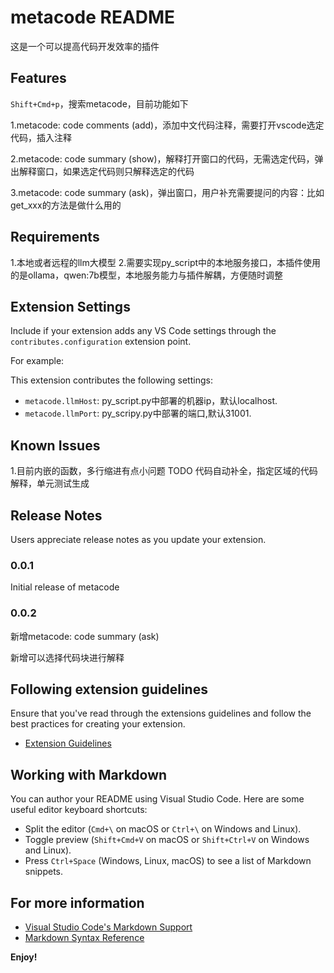 # metacode README
这是一个可以提高代码开发效率的插件

## Features
`Shift+Cmd+p`，搜索metacode，目前功能如下

1.metacode: code comments (add)，添加中文代码注释，需要打开vscode选定代码，插入注释

2.metacode: code summary (show)，解释打开窗口的代码，无需选定代码，弹出解释窗口，如果选定代码则只解释选定的代码

3.metacode: code summary (ask)，弹出窗口，用户补充需要提问的内容：比如get_xxx的方法是做什么用的

## Requirements

1.本地或者远程的llm大模型
2.需要实现py_script中的本地服务接口，本插件使用的是ollama，qwen:7b模型，本地服务能力与插件解耦，方便随时调整

## Extension Settings

Include if your extension adds any VS Code settings through the `contributes.configuration` extension point.

For example:

This extension contributes the following settings:

* `metacode.llmHost`: py_script.py中部署的机器ip，默认localhost.
* `metacode.llmPort`: py_scripy.py中部署的端口,默认31001.

## Known Issues

1.目前内嵌的函数，多行缩进有点小问题
TODO 代码自动补全，指定区域的代码解释，单元测试生成

## Release Notes

Users appreciate release notes as you update your extension.

### 0.0.1

Initial release of metacode

### 0.0.2

新增metacode: code summary (ask)

新增可以选择代码块进行解释


## Following extension guidelines

Ensure that you've read through the extensions guidelines and follow the best practices for creating your extension.

* [Extension Guidelines](https://code.visualstudio.com/api/references/extension-guidelines)

## Working with Markdown

You can author your README using Visual Studio Code. Here are some useful editor keyboard shortcuts:

* Split the editor (`Cmd+\` on macOS or `Ctrl+\` on Windows and Linux).
* Toggle preview (`Shift+Cmd+V` on macOS or `Shift+Ctrl+V` on Windows and Linux).
* Press `Ctrl+Space` (Windows, Linux, macOS) to see a list of Markdown snippets.

## For more information

* [Visual Studio Code's Markdown Support](http://code.visualstudio.com/docs/languages/markdown)
* [Markdown Syntax Reference](https://help.github.com/articles/markdown-basics/)

**Enjoy!**

